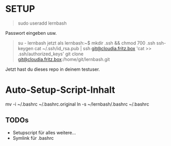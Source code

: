 # SETUP

> sudo useradd lernbash

Passwort eingeben usw.


> su - lernbash
jetzt als lernbash:~$ 
> mkdir .ssh && chmod 700 .ssh
> ssh-keygen
> cat ~/.ssh/id_rsa.pub | ssh git@cloudia.fritz.box 'cat >> .ssh/authorized_keys'
> git clone git@cloudia.fritz.box:/home/git/lernbash.git

Jetzt hast du dieses repo in deinem testuser.

# Auto-Setup-Script-Inhalt

mv -i ~/.bashrc ~/.bashrc.original
ln -s ~/lernbash/.bashrc ~/.bashrc

## TODOs
- Setupscript für alles weitere...
- Symlink für .bashrc
